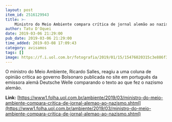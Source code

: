 ```yaml
---
layout: post
item_id: 2516129943
title: >-
    Ministro do Meio Ambiente compara crítica de jornal alemão ao nazismo
author: Tatu D'Oquei
date: 2019-03-06 21:29:00
pub_date: 2019-03-06 21:29:00
time_added: 2019-03-08 17:09:43
category: avisamos
tags: []
image: https://f.i.uol.com.br/fotografia/2019/01/15/15476020315c3e886f30fca_1547602031_3x2_rt.jpg
---
```


O ministro do Meio Ambiente, Ricardo Salles, reagiu a uma coluna de opinião crítica ao governo Bolsonaro publicada no site em português da emissora alemã Deutsche Welle comparando o texto ao que fez o nazismo alemão.

**Link:** [https://www1.folha.uol.com.br/ambiente/2019/03/ministro-do-meio-ambiente-compara-critica-de-jornal-alemao-ao-nazismo.shtml](https://www1.folha.uol.com.br/ambiente/2019/03/ministro-do-meio-ambiente-compara-critica-de-jornal-alemao-ao-nazismo.shtml)

